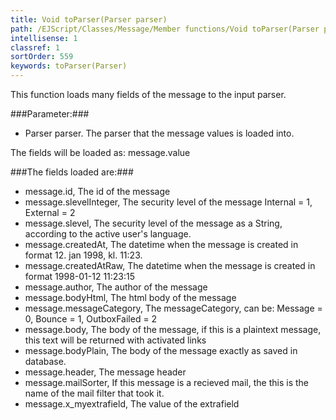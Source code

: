 ```yaml
---
title: Void toParser(Parser parser)
path: /EJScript/Classes/Message/Member functions/Void toParser(Parser parser)
intellisense: 1
classref: 1
sortOrder: 559
keywords: toParser(Parser)
---
```



This function loads many fields of the message to the input parser.




###Parameter:###


 - Parser parser. The parser that the message values is loaded into.


The fields will be loaded as: message.value


###The fields loaded are:###


 - message.id, The id of the message
 - message.slevelInteger, The security level of the message Internal = 1, External = 2
 - message.slevel, The security level of the message as a String, according to the active user's language.
 - message.createdAt, The datetime when the message is created in format 12. jan 1998, kl. 11:23.
 - message.createdAtRaw, The datetime when the message is created in format 1998-01-12 11:23:15
 - message.author,  The author of the message
 - message.bodyHtml, The html body of the message
 - message.messageCategory, The messageCategory, can be:  Message = 0, Bounce = 1, OutboxFailed = 2
 - message.body, The body of the message, if this is a plaintext message, this text will be returned with activated links
 - message.bodyPlain, The body of the message exactly as saved in database.
 - message.header, The message header
 - message.mailSorter, If this message is a recieved mail, the this is the name of the mail filter that took it.
 - message.x\_myextrafield, The value of the extrafield


